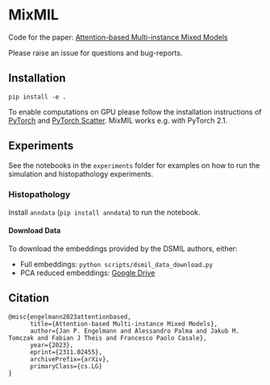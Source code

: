 # MixMIL
Code for the paper: [Attention-based Multi-instance Mixed Models](https://arxiv.org/abs/2311.02455)

Please raise an issue for questions and bug-reports.
## Installation
```
pip install -e .
```
To enable computations on GPU please follow the installation instructions of [PyTorch](https://pytorch.org/) and [PyTorch Scatter](https://github.com/rusty1s/pytorch_scatter).
MixMIL works e.g. with PyTorch 2.1.
## Experiments
See the notebooks in the `experiments` folder for examples on how to run the simulation and histopathology experiments.

### Histopathology
Install `anndata` (`pip install anndata`) to run the notebook. 

#### Download Data
To download the embeddings provided by the DSMIL authors, either:
- Full embeddings: `python scripts/dsmil_data_download.py`
- PCA reduced embeddings: [Google Drive](https://drive.google.com/drive/folders/1X9ho1_W5ixyHSw_2hCfQsBb5nzkjMviA?usp=sharing)


## Citation
```
@misc{engelmann2023attentionbased,
      title={Attention-based Multi-instance Mixed Models}, 
      author={Jan P. Engelmann and Alessandro Palma and Jakub M. Tomczak and Fabian J Theis and Francesco Paolo Casale},
      year={2023},
      eprint={2311.02455},
      archivePrefix={arXiv},
      primaryClass={cs.LG}
}
```